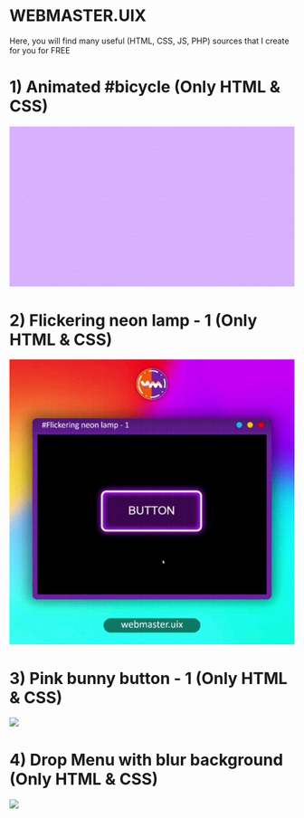 # WEBMASTER.UIX
Here, you will find many useful (HTML, CSS, JS, PHP) sources that I create for you for FREE

  # 1) Animated #bicycle (Only HTML & CSS)
  <img src="https://github.com/vitaminarts/WebVitamin/blob/main/1-%20Animated%20bicycle%20(v1)/Preview.gif">
  
  # 2) Flickering neon lamp - 1 (Only HTML & CSS)
  <img src="https://github.com/vitaminarts/WebVitamin/blob/main/2%20-%20Flickering%20neon%20lamp%20-%201%20(v1)/preview.gif">
  
  # 3) Pink bunny button - 1 (Only HTML & CSS)
  <img src="https://github.com/vitaminarts/webmaster.uix/blob/main/3%20-%20Pink%20bunny%20button%20-%201%20(v1)/preview.gif">
  
  # 4) Drop Menu with blur background (Only HTML & CSS)
  <img src="https://github.com/vitaminarts/webmaster.uix/blob/main/4%20-%20Drop%20Menu%20with%20blur%20background/preview.gif">
